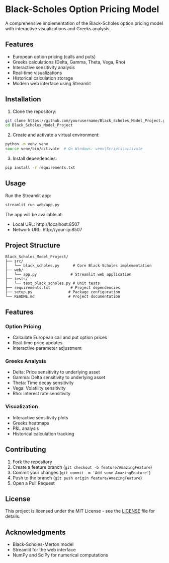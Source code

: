 # Black-Scholes Option Pricing Model

A comprehensive implementation of the Black-Scholes option pricing model with interactive visualizations and Greeks analysis.

## Features

- European option pricing (calls and puts)
- Greeks calculations (Delta, Gamma, Theta, Vega, Rho)
- Interactive sensitivity analysis
- Real-time visualizations
- Historical calculation storage
- Modern web interface using Streamlit

## Installation

1. Clone the repository:
```bash
git clone https://github.com/yourusername/Black_Scholes_Model_Project.git
cd Black_Scholes_Model_Project
```

2. Create and activate a virtual environment:
```bash
python -m venv venv
source venv/bin/activate  # On Windows: venv\Scripts\activate
```

3. Install dependencies:
```bash
pip install -r requirements.txt
```

## Usage

Run the Streamlit app:
```bash
streamlit run web/app.py
```

The app will be available at:
- Local URL: http://localhost:8507
- Network URL: http://your-ip:8507

## Project Structure

```
Black_Scholes_Model_Project/
├── src/
│   └── black_scholes.py      # Core Black-Scholes implementation
├── web/
│   └── app.py               # Streamlit web application
├── tests/
│   └── test_black_scholes.py # Unit tests
├── requirements.txt         # Project dependencies
├── setup.py                # Package configuration
└── README.md               # Project documentation
```

## Features

### Option Pricing
- Calculate European call and put option prices
- Real-time price updates
- Interactive parameter adjustment

### Greeks Analysis
- Delta: Price sensitivity to underlying asset
- Gamma: Delta sensitivity to underlying asset
- Theta: Time decay sensitivity
- Vega: Volatility sensitivity
- Rho: Interest rate sensitivity

### Visualization
- Interactive sensitivity plots
- Greeks heatmaps
- P&L analysis
- Historical calculation tracking

## Contributing

1. Fork the repository
2. Create a feature branch (`git checkout -b feature/AmazingFeature`)
3. Commit your changes (`git commit -m 'Add some AmazingFeature'`)
4. Push to the branch (`git push origin feature/AmazingFeature`)
5. Open a Pull Request

## License

This project is licensed under the MIT License - see the [LICENSE](LICENSE) file for details.

## Acknowledgments

- Black-Scholes-Merton model
- Streamlit for the web interface
- NumPy and SciPy for numerical computations 